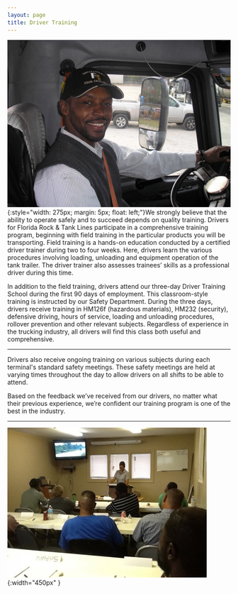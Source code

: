 ```yaml
---
layout: page
title: Driver Training
---
```


![img](uploads/Augusta_Driver.JPG){:style="width: 275px; margin: 5px; float: left;"}We strongly believe that the ability to operate safely and to succeed depends on quality training. Drivers for Florida Rock &amp; Tank Lines participate in a comprehensive training program, beginning with field training in the particular products you will be transporting. Field training is a hands-on education conducted by a certified driver trainer during two to four weeks. Here, drivers learn the various procedures involving loading, unloading and equipment operation of the tank trailer. The driver trainer also assesses trainees&rsquo; skills as a professional driver during this time.

In addition to the field training, drivers attend our three-day Driver Training School during the first 90 days of employment. This classroom-style training is instructed by our Safety Department. During the three days, drivers receive training in HM126f (hazardous materials), HM232 (security), defensive driving, hours of service, loading and unloading procedures, rollover prevention and other relevant subjects. Regardless of experience in the trucking industry, all drivers will find this class both useful and comprehensive.

---

Drivers also receive ongoing training on various subjects during each terminal&#39;s standard safety meetings. These safety meetings are held at varying times throughout the day to allow drivers on all shifts to be able to attend.

Based on the feedback we&rsquo;ve received from our drivers, no matter what their previous experience, we&rsquo;re confident our training program is one of the best in the industry.

---

![img](uploads/Doraville_HM_126_training_August_w_Latonya.8.21.13.jpeg){:width="450px" }
